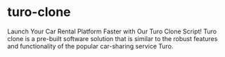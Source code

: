 # turo-clone
Launch Your Car Rental Platform Faster with Our Turo Clone Script! Turo clone is a pre-built software solution that is similar to the robust features and functionality of the popular car-sharing service Turo.
